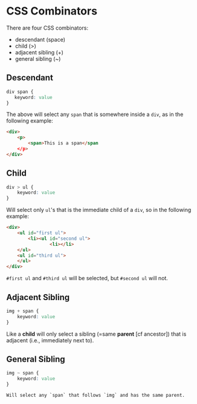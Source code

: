 CSS Combinators
===============

There are four CSS combinators:

- descendant (space)
- child (>)
- adjacent sibling (+)
- general sibling (~)

Descendant
----------

```CSS
div span {
   keyword: value
}
```

The above will select any `span` that is somewhere inside a `div`, as in the following example:

```HTML
<div>
    <p>
        <span>This is a span</span
    </p>
</div>
```

Child
-----

```CSS
div > ul {
    keyword: value
}
```

Will select only `ul`'s that is the immediate child of a `div`, so in the following example:

```HTML
<div>
    <ul id="first ul">
        <li><ul id="second ul">
                <li></li>
    </ul>
    <ul id="third ul">
    </ul>
</div>
```

`#first ul` and `#third ul` will be selected, but `#second ul` will not.

Adjacent Sibling
----------------

```CSS
img + span {
    keyword: value
}
```

Like a **child** will only select a sibling (=same **parent** [cf ancestor]) that is adjacent (i.e., immediately next to).

General Sibling
---------------

```CSS
img ~ span {
    keyword: value
}

Will select any `span` that follows `img` and has the same parent.
